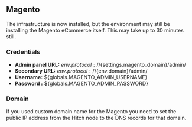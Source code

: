 ## Magento
The infrastructure is now installed, but the environment may still be installing the Magento eCommerce itself. This may take up to 30 minutes still.

### Credentials
* **Admin panel URL:** ${env.protocol}://${settings.magento_domain}/admin/ 
* **Secondary URL:** ${env.protocol}://${env.domain}/admin/ 
* **Username:** ${globals.MAGENTO_ADMIN_USERNAME} 
* **Password :** ${globals.MAGENTO_ADMIN_PASSWORD} 

### Domain
If you used custom domain name for the Magento you need to set the public IP address from the Hitch node to the DNS records for that domain. 
